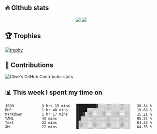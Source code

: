 ## &#128293; Github stats

<!-- GitHub Readme Streak Stats - https://github.com/DenverCoder1/github-readme-streak-stats -->
<p align="center">

<picture>
  <source 
    srcset="https://github-readme-stats.vercel.app/api?username=clivewalkden&count_private=true&show_icons=true&theme=darcula"
    media="(prefers-color-scheme: dark)"
  />
  <source
    srcset="https://github-readme-stats.vercel.app/api?username=clivewalkden&count_private=true&show_icons=true&theme=calm"
    media="(prefers-color-scheme: light), (prefers-color-scheme: no-preference)"
  />
  <img src="https://github-readme-stats.vercel.app/api?username=clivewalkden&count_private=true&show_icons=true&theme=darcula" />
</picture>

<a href="https://git.io/streak-stats" target="_blank">
  <img src="http://github-readme-streak-stats.herokuapp.com?user=clivewalkden&theme=darcula&date_format=j%20M%5B%20Y%5D" />
</a>

</p>

## &#127942; Trophies
[![trophy](https://github-profile-trophy.vercel.app/?username=clivewalkden&theme=onedark)](https://github.com/clivewalkden/github-profile-trophy)

## &#129309; Contributions
![Clive's GitHub Contributor stats](https://github-contributor-stats.vercel.app/api?username=clivewalkden)

## &#128202; This week I spent my time on
<!--START_SECTION:waka-->

```text
JSON             3 hrs 15 mins   █████████▓░░░░░░░░░░░░░░░   38.34 %
PHP              1 hr 40 mins    █████░░░░░░░░░░░░░░░░░░░░   19.68 %
Markdown         1 hr 17 mins    ███▓░░░░░░░░░░░░░░░░░░░░░   15.21 %
YAML             43 mins         ██░░░░░░░░░░░░░░░░░░░░░░░   08.57 %
Text             22 mins         █░░░░░░░░░░░░░░░░░░░░░░░░   04.35 %
XML              22 mins         █░░░░░░░░░░░░░░░░░░░░░░░░   04.33 %
```

<!--END_SECTION:waka-->
